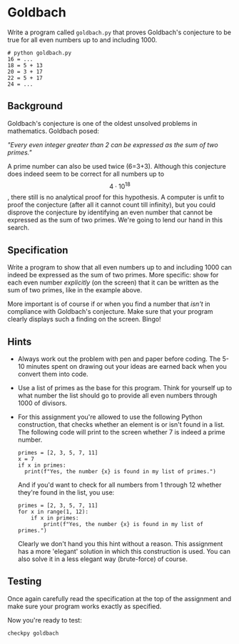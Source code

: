 # Goldbach

Write a program called `goldbach.py` that proves Goldbach's conjecture to be true for all even numbers up to and including 1000.

    # python goldbach.py
    16 = ...
    18 = 5 + 13
    20 = 3 + 17
    22 = 5 + 17
    24 = ...

## Background

Goldbach's conjecture is one of the oldest unsolved problems in mathematics. Goldbach posed:

*"Every even integer greater than 2 can be expressed as the sum of two primes."*

A prime number can also be used twice (6=3+3). Although this conjecture does indeed seem to be correct for all numbers up to $$4\cdot10^{18}$$, there still is no analytical proof for this hypothesis. A computer is unfit to proof the conjecture (after all it cannot count till infinity), but you could disprove the conjecture by identifying an even number that cannot be expressed as the sum of two primes. We're going to lend our hand in this search.

## Specification

Write a program to show that all even numbers up to and including 1000 can indeed be expressed as the sum of two primes. More specific: show for each even number *explicitly* (on the screen) that it can be written as the sum of two primes, like in the example above.

More important is of course if or when you find a number that *isn't* in compliance with Goldbach's conjecture. Make sure that your program clearly displays such a finding on the screen. Bingo!

## Hints

* Always work out the problem with pen and paper before coding. The 5-10 minutes spent on drawing out your ideas are earned back when you convert them into code.

* Use a list of primes as the base for this program. Think for yourself up to what number the list should go to provide all even numbers through 1000 of divisors.

* For this assignment you're allowed to use the following Python construction, that checks whether an element is or isn't found in a list. The following code will print to the screen whether 7 is indeed a prime number.

      primes = [2, 3, 5, 7, 11]
      x = 7
      if x in primes:
        print(f"Yes, the number {x} is found in my list of primes.")

  And if you'd want to check for all numbers from 1 through 12 whether they're found in the list, you use:

      primes = [2, 3, 5, 7, 11]
      for x in range(1, 12):
          if x in primes:
              print(f"Yes, the number {x} is found in my list of primes.")

  Clearly we don't hand you this hint without a reason. This assignment has a more 'elegant' solution in which this construction is used. You can also solve it in a less elegant way (brute-force) of course.

## Testing

Once again carefully read the specification at the top of the assignment and make sure your program works exactly as specified.

Now you're ready to test:

    checkpy goldbach
